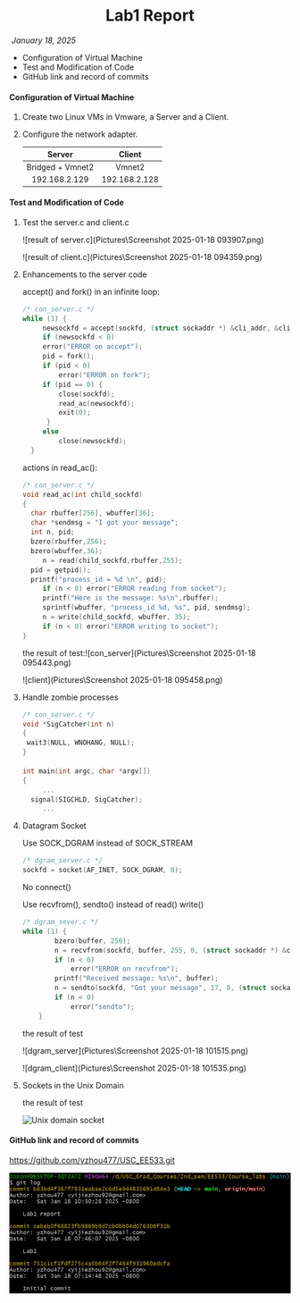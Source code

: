 <h1 align="center"> Lab1 Report </h1>

​									*January 18, 2025*



- Configuration of Virtual Machine
- Test and Modification of Code
- GitHub link and record of commits



#### Configuration of Virtual Machine

1. Create two Linux VMs in Vmware, a Server and a Client.

2. Configure the network adapter.

   |      Server      |    Client     |
   | :--------------: | :-----------: |
   | Bridged + Vmnet2 |    Vmnet2     |
   |  192.168.2.129   | 192.168.2.128 |



#### Test and Modification of Code

1. Test the server.c and client.c

   ![result of server.c](Pictures\Screenshot 2025-01-18 093907.png)

   ![result of client.c](Pictures\Screenshot 2025-01-18 094359.png)

2. Enhancements to the server code

   accept() and fork() in an infinite loop:

   ```` c
   /* con_server.c */
   while (1) { 
   		newsockfd = accept(sockfd, (struct sockaddr *) &cli_addr, &clilen); 
   		if (newsockfd < 0) 
   		error("ERROR on accept"); 
   		pid = fork(); 
   		if (pid < 0) 
   			error("ERROR on fork"); 
   		if (pid == 0) { 
   			close(sockfd); 
   			read_ac(newsockfd); 
   			exit(0); 
   		 } 
   		else 
   			close(newsockfd); 
   	 }
   ````

   

   actions in read_ac():

   ```` c
   /* con_server.c */
   void read_ac(int child_sockfd)
   {
   	 char rbuffer[256], wbuffer[36];
   	 char *sendmsg = "I got your message";
   	 int n, pid;
   	 bzero(rbuffer,256);
   	 bzero(wbuffer,36);
        n = read(child_sockfd,rbuffer,255);
   	 pid = getpid();
   	 printf("process_id = %d \n", pid);
        if (n < 0) error("ERROR reading from socket");
        printf("Here is the message: %s\n",rbuffer);
        sprintf(wbuffer, "process_id %d, %s", pid, sendmsg);
        n = write(child_sockfd, wbuffer, 35);
        if (n < 0) error("ERROR writing to socket");
   }
   ````

   

   the result of test:![con_server](Pictures\Screenshot 2025-01-18 095443.png)

   ![client](Pictures\Screenshot 2025-01-18 095458.png)

   

3. Handle zombie processes

   ````c
   /* con_server.c */
   void *SigCatcher(int n) 
   { 
   	wait3(NULL, WNOHANG, NULL); 
   }
   
   int main(int argc, char *argv[])
   {
        ...
   	 signal(SIGCHLD, SigCatcher);
        ...
   ````

   

   

4. Datagram Socket

   Use SOCK_DGRAM instead of SOCK_STREAM

   ````c
   /* dgram_server.c */
   sockfd = socket(AF_INET, SOCK_DGRAM, 0);
   ````

   

   No connect()

   Use recvfrom(), sendto() instead of read() write()

   ````c
   /* dgram_sever.c */
   while (1) {
           bzero(buffer, 256);
           n = recvfrom(sockfd, buffer, 255, 0, (struct sockaddr *) &cli_addr, &clilen);
           if (n < 0) 
               error("ERROR on recvfrom");
           printf("Received message: %s\n", buffer);
           n = sendto(sockfd, "Got your message", 17, 0, (struct sockaddr *) &cli_addr, clilen);
           if (n < 0) 
               error("sendto");
       }
   ````

   

   the result of test

   ![dgram_server](Pictures\Screenshot 2025-01-18 101515.png)

   ![dgram_client](Pictures\Screenshot 2025-01-18 101535.png)

   

5. Sockets in the Unix Domain 

   the result of test

   ![Unix domain socket](./Pictures/Screenshot%2025-01-18%102234.png)

   

#### GitHub link and record of commits

https://github.com/yzhou477/USC_EE533.git

![record of commits](https://github.com/yzhou477/USC_EE533/blob/main/lab1/Pictures/Screenshot%202025-01-18%20103159.png)